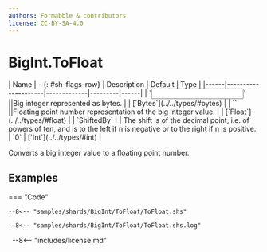 ```yaml
---
authors: Formabble & contributors
license: CC-BY-SA-4.0
---
```



# BigInt.ToFloat

<div class="sh-parameters" markdown="1">
| Name | - {: #sh-flags-row} | Description | Default | Type |
|------|---------------------|-------------|---------|------|
| `<input>` ||Big integer represented as bytes. | | [`Bytes`](../../types/#bytes) |
| `<output>` ||Floating point number representation of the big integer value. | | [`Float`](../../types/#float) |
| `ShiftedBy` |  | The shift is of the decimal point, i.e. of powers of ten, and is to the left if n is negative or to the right if n is positive. | `0` | [`Int`](../../types/#int) |

</div>

Converts a big integer value to a floating point number.

## Examples

=== "Code"

  ```x86asm linenums="1"
  --8<-- "samples/shards/BigInt/ToFloat/ToFloat.shs"
  ```

  ```
  --8<-- "samples/shards/BigInt/ToFloat/ToFloat.shs.log"
  ```
&nbsp;
--8<-- "includes/license.md"

